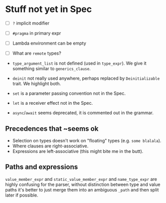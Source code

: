 # Stuff not yet in Spec

- [ ] `?` implicit modifier
- [ ] `#pragma` in primary expr
- [ ] Lambda environment can be empty

- [ ] What are `remote` types?

- `type_argument_list` is not defined (used in `type_expr`). We give it something similar to `generics_clause`.
- `deinit` not really used anywhere, perhaps replaced by `Deinitializable` trait. We highlight both.
- `set` is a parameter passing convention not in the Spec.
- `let` is a receiver effect not in the Spec.

- `async`/`await` seems deprecated, it is commented out in the grammar.

## Precedences that ~seems ok

- Selection on types doesn't work on "floating" types (e.g. `some blalala`).
- Where clauses are right-associative.
- Expressions are left-associative (this might bite me in the butt).

## Paths and expressions

`value_member_expr` and `static_value_member_expr` and `name_type_expr` are highly confusing for the parser,
without distinction between type and value paths it's better to just merge them into an ambiguous `_path`
and then split later if possible.
